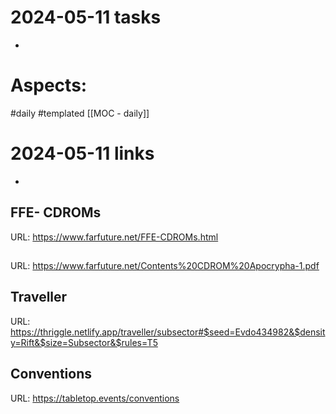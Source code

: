 
# 2024-05-11 tasks

- 

# Aspects:
#daily #templated
[[MOC - daily]]

# 2024-05-11 links
- 


## FFE- CDROMs
URL: https://www.farfuture.net/FFE-CDROMs.html
## 
URL: https://www.farfuture.net/Contents%20CDROM%20Apocrypha-1.pdf
## Traveller
URL: https://thriggle.netlify.app/traveller/subsector#$seed=Evdo434982&$density=Rift&$size=Subsector&$rules=T5
## Conventions
URL: https://tabletop.events/conventions
